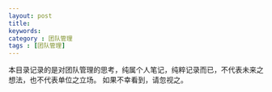 ```yaml
---
layout: post
title: 
keywords: 
category : 团队管理
tags : [团队管理]
---
```

本目录记录的是对团队管理的思考，纯属个人笔记，纯粹记录而已，不代表未来之想法，也不代表单位之立场。
如果不幸看到，请忽视之。